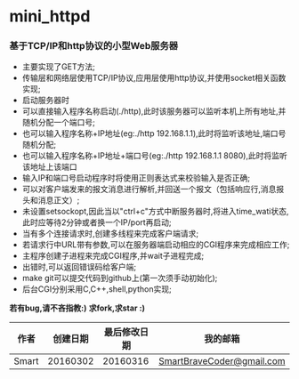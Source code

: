 # mini_httpd
### 基于TCP/IP和http协议的小型Web服务器
* 主要实现了GET方法;
* 传输层和网络层使用TCP/IP协议,应用层使用http协议,并使用socket相关函数实现;
* 启动服务器时
 * 可以直接输入程序名称启动(./http),此时该服务器可以监听本机上所有地址,并随机分配一个端口号;
 * 也可以输入程序名称+IP地址(eg:./http 192.168.1.1),此时将监听该地址,端口号随机分配;
 * 也可以输入程序名称+IP地址+端口号(eg:./http 192.168.1.1 8080),此时将监听该地址上该端口
* 输入IP和端口号启动程序时将使用正则表达式来校验输入是否正确;
* 可以对客户端发来的报文消息进行解析,并回送一个报文（包括响应行,消息报头和消息正文）;
* 未设置setsockopt,因此当以"ctrl+c"方式中断服务器时,将进入time_wati状态,此时应等待2分钟或者换一个IP/port再启动;
* 当有多个连接请求时,创建多线程来完成客户端请求;
* 若请求行中URL带有参数,可以在服务器端启动相应的CGI程序来完成相应工作;
* 主程序创建子进程来完成CGI程序,并wait子进程完成;
* 出错时,可以返回错误码给客户端;
* make git可以提交代码到github上(第一次须手动初始化);
* 后台CGI分别采用C,C++,shell,python实现;

**若有bug,请不吝指教:)**
**求fork,求star :)**

|作者|创建日期|最后修改日期|我的邮箱|
|----|--------|------------|--------|
|Smart|20160302|20160316|SmartBraveCoder@gmail.com|

